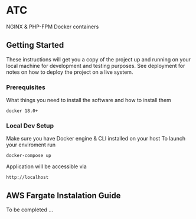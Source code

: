 # ATC

NGINX & PHP-FPM Docker containers

## Getting Started

These instructions will get you a copy of the project up and running on your local machine for development and testing purposes. See deployment for notes on how to deploy the project on a live system.

### Prerequisites

What things you need to install the software and how to install them

```
docker 18.0+
```

### Local Dev Setup

Make sure you have Docker engine & CLI installed on your host
To launch your enviroment run

```
docker-compose up
```

Application will be accessible via

```
http://localhost
```

## AWS Fargate Instalation Guide

To be completed
...